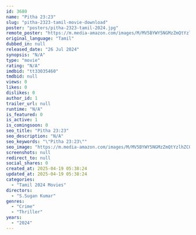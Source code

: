 ```yaml
---
id: 3680
name: "Pitha 23:23"
slug: "pitha-2323-tamil-movie-download"
poster: "posters/pitha-2323-tamil-2024.jpg"
remote_poster: "https://m.media-amazon.com/images/M/MV5BYWY5NGMzZmQtYzlhZC00MTcxLWIxYzAtMThmZDZlN2NjODk5XkEyXkFqcGc@._V1_SX300.jpg"
original_language: "Tamil"
dubbed_in: null
released_date: "26 Jul 2024"
synopsis: "N/A"
type: "movie"
rating: "N/A"
imdbid: "tt33035460"
tmdbid: null
views: 0
likes: 0
dislikes: 0
author_id: 1
trailer_url: null
runtime: "N/A"
is_featured: 0
is_active: 1
is_comingsoon: 0
seo_title: "Pitha 23:23"
seo_description: "N/A"
seo_keywords: "\"Pitha 23:23\""
seo_image: "https://m.media-amazon.com/images/M/MV5BYWY5NGMzZmQtYzlhZC00MTcxLWIxYzAtMThmZDZlN2NjODk5XkEyXkFqcGc@._V1_SX300.jpg"
screenshots: null
redirect_to: null
social_shares: 0
created_at: 2025-04-19 05:38:24
updated_at: 2025-04-19 05:38:24
categories:
  - "Tamil 2024 Movies"
directors:
  - "S.Sugan Kumar"
genres:
  - "Crime"
  - "Thriller"
years:
  - "2024"
---
```

